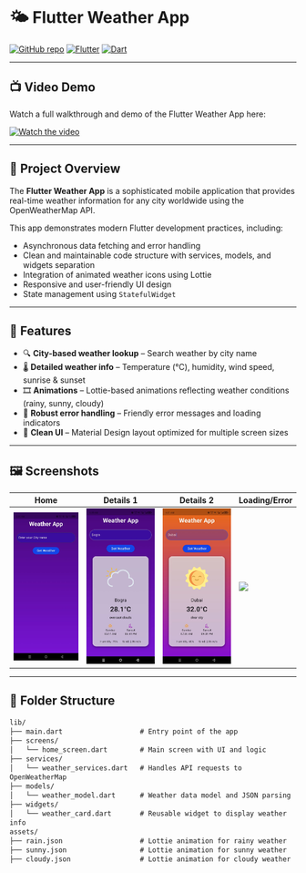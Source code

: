 # 🌤️ Flutter Weather App

[![GitHub repo](https://img.shields.io/badge/GitHub-Repository-blue?logo=github)](https://github.com/arafat17469/Weather_app)
[![Flutter](https://img.shields.io/badge/Flutter-3.0.0-blue?logo=flutter)](https://flutter.dev/)
[![Dart](https://img.shields.io/badge/Dart-3.0.0-blue?logo=dart)](https://dart.dev/)

---

## 📺 Video Demo

Watch a full walkthrough and demo of the Flutter Weather App here:

[![Watch the video](https://img.youtube.com/vi/wiW_odxaq2o/0.jpg)](https://www.youtube.com/shorts/wiW_odxaq2o)

---

## 📝 Project Overview

The **Flutter Weather App** is a sophisticated mobile application that provides real-time weather information for any city worldwide using the OpenWeatherMap API.

This app demonstrates modern Flutter development practices, including:

- Asynchronous data fetching and error handling  
- Clean and maintainable code structure with services, models, and widgets separation  
- Integration of animated weather icons using Lottie  
- Responsive and user-friendly UI design  
- State management using `StatefulWidget`

---

## 🚀 Features

- 🔍 **City-based weather lookup** – Search weather by city name  
- 🌡️ **Detailed weather info** – Temperature (°C), humidity, wind speed, sunrise & sunset  
- 🎞️ **Animations** – Lottie-based animations reflecting weather conditions (rainy, sunny, cloudy)  
- 🧯 **Robust error handling** – Friendly error messages and loading indicators  
- 🧩 **Clean UI** – Material Design layout optimized for multiple screen sizes

---

## 🖼️ Screenshots

| Home | Details 1 | Details 2 | Loading/Error |
|------|-----------|-----------|----------------|
| ![](https://github.com/arafat17469/Weather_app/blob/main/APP.jpg) | ![](https://github.com/arafat17469/Weather_app/blob/main/APP1.jpg) | ![](https://github.com/arafat17469/Weather_app/blob/main/APP2.jpg) | ![](https://github.com/arafat17469/Weather_app/blob/main/APP3.jpg) |

---

## 📂 Folder Structure

```plaintext
lib/
├── main.dart                   # Entry point of the app
├── screens/
│   └── home_screen.dart        # Main screen with UI and logic
├── services/
│   └── weather_services.dart   # Handles API requests to OpenWeatherMap
├── models/
│   └── weather_model.dart      # Weather data model and JSON parsing
├── widgets/
│   └── weather_card.dart       # Reusable widget to display weather info
assets/
├── rain.json                   # Lottie animation for rainy weather
├── sunny.json                  # Lottie animation for sunny weather
├── cloudy.json                 # Lottie animation for cloudy weather
